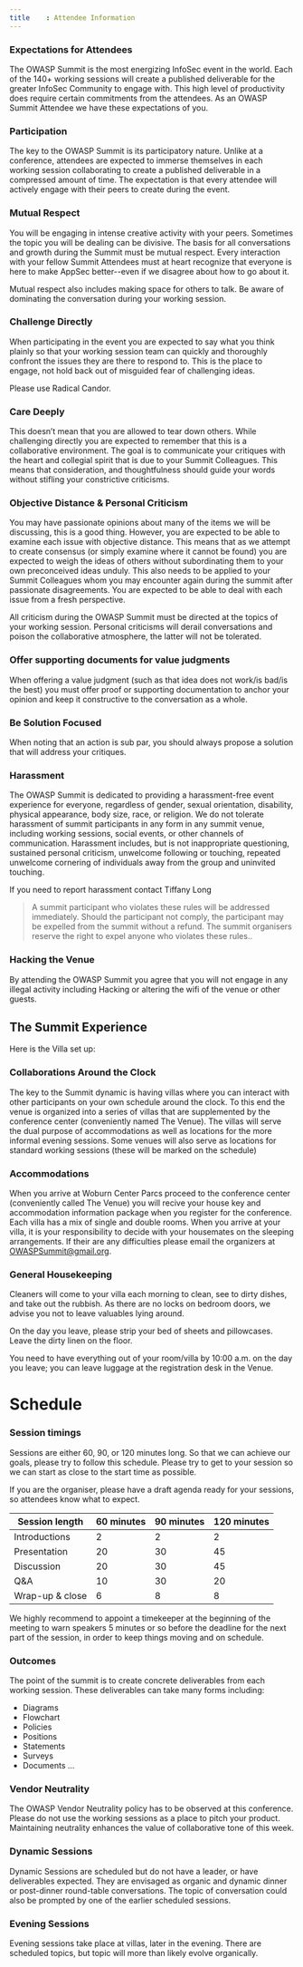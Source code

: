 ```yaml
---
title    : Attendee Information
---
```


### Expectations for Attendees
 
The OWASP Summit is the most energizing InfoSec event in the world. Each of the 140+ working sessions will create a published deliverable for the greater InfoSec Community to engage with.  This high level of productivity does require certain commitments from the attendees.  As an OWASP Summit Attendee we have these expectations of you. 
 
### Participation 
 
The key to the OWASP Summit is its participatory nature.  Unlike at a conference, attendees are expected to immerse themselves in each working session collaborating to create a published deliverable in a compressed amount of time.  The expectation is that every attendee will actively engage with their peers to create during the event. 
 
### Mutual Respect
 
You will be engaging in intense creative activity with your peers.  Sometimes the topic you will be dealing can be divisive.  The basis for all conversations and growth during the Summit must be mutual respect.  Every interaction with your fellow Summit Attendees must at heart recognize that everyone is here to make AppSec better--even if we disagree about how to go about it.  
 
Mutual respect also includes making space for others to talk.  Be aware of dominating the conversation during your working session.
 
### Challenge Directly
 
When participating in the event you are expected to say what you think plainly so that your working session team can quickly and thoroughly confront the issues they are there to respond to.  This is the place to engage, not hold back out of misguided fear of challenging ideas.

Please use Radical Candor.
 
### Care Deeply 
 
This doesn’t mean that you are allowed to tear down others.  While challenging directly you are expected to remember that this is a collaborative environment.  The goal is to communicate your critiques with the heart and collegial spirit that is due to your Summit Colleagues.  This means that consideration, and thoughtfulness should guide your words without stifling your constrictive criticisms. 
 
### Objective Distance & Personal Criticism
 
You may have passionate opinions about many of the items we will be discussing, this is a good thing.  However, you are expected to be able to examine each issue with objective distance.  This means that as we attempt to create consensus (or simply examine where it cannot be found) you are expected to weigh the ideas of others without subordinating them to your own preconceived ideas unduly.  This also needs to be applied to your Summit Colleagues whom you may encounter again during the summit after passionate disagreements.  You are expected to be able to deal with each issue from a fresh perspective.  
 
All criticism during the OWASP Summit must be directed at the topics of your working session.  Personal criticisms will derail conversations and poison the collaborative atmosphere, the latter will not be tolerated.  
 
 
### Offer supporting documents for value judgments
 
When offering a value judgment (such as that idea does not work/is bad/is the best) you must offer proof or supporting documentation to anchor your opinion and keep it constructive to the conversation as a whole. 
 
### Be Solution Focused
 
When noting that an action is sub par, you should always propose a solution that will address your critiques.
 
### Harassment
 
The OWASP Summit is dedicated to providing a harassment-free event experience for everyone, regardless of gender, sexual orientation, disability, physical appearance, body size, race, or religion. We do not tolerate harassment of summit participants in any form in any summit venue, including working sessions, social events, or other channels of communication. Harassment includes, but is not inappropriate questioning, sustained personal criticism, unwelcome following or touching, repeated unwelcome cornering of individuals away from the group and uninvited touching.
 
If you need to report harassment contact Tiffany Long 
 
> A summit participant who violates these rules will be addressed immediately. Should the participant not comply, the participant may be expelled from the summit without a refund. The summit organisers reserve the right to expel anyone who violates these rules..  
 
### Hacking the Venue
By attending the OWASP Summit you agree that you will not engage in any illegal activity including Hacking or altering the wifi of the venue or other guests.
 
## The Summit Experience
 
Here is the Villa set up:
 
### Collaborations Around the Clock
 
The key to the Summit dynamic is having villas where you can interact with other participants on your own schedule around the clock.  To this end the venue is organized into a series of villas that are supplemented by the conference center (conveniently named The Venue).  The villas will serve the dual purpose of accommodations as well as locations for the more informal evening sessions. Some venues will also serve as locations for standard working sessions (these will be marked on the schedule)
 
### Accommodations
 
When you arrive at Woburn Center Parcs proceed to the conference center (conveniently called The Venue) you will recive your house key and accommodation information package when you register for the conference.  Each villa has a mix of single and double rooms. When you arrive at your villa, it is your responsibility to decide with your housemates on the sleeping arrangements.  If their are any difficulties please email the organizers at OWASPSummit@gmail.org.
 
### General Housekeeping 
 
Cleaners will come to your villa each morning to clean, see to dirty dishes, and take out the rubbish.  As there are no locks on bedroom doors, we advise you not to leave valuables lying around.  
 
On the day you leave, please strip your bed of sheets and pillowcases.  Leave the dirty linen on the floor.  
 
You need to have everything out of your room/villa by 10:00 a.m. on the day you leave; you can leave luggage at the registration desk in the Venue.  


# Schedule
 
 
### Session timings
 
Sessions  are either 60, 90, or 120 minutes long.  So that we can achieve our goals, please try to follow this schedule.  Please try to get to your session so we can start as close to the start time as possible.  
 
If you are the organiser, please have a draft agenda ready for your sessions, so attendees know what to expect. 
 
| Session length|60 minutes| 90 minutes|120 minutes |
|----------------|---------|-----------|------------|
|Introductions   |2 |2|2
|Presentation    |20|30|45
|Discussion |20|30|45
|Q&A|10|30|20
|Wrap-up & close|6|8|8
 
We highly recommend to appoint a timekeeper at the beginning of the meeting to warn speakers 5 minutes or so before the deadline for the next part of the session, in order to keep things moving and on schedule.  
 
### Outcomes
 
The point of the summit is to create concrete deliverables from each working session.  These deliverables can take many forms including:  
- Diagrams
- Flowchart
- Policies
- Positions
- Statements
- Surveys
- Documents
...
 
### Vendor Neutrality
 
The OWASP Vendor Neutrality policy has to be observed at this conference.  Please do not use the working sessions as a place to pitch your product.  Maintaining neutrality enhances the value of collaborative tone of this week.  
 
### Dynamic Sessions
Dynamic Sessions are scheduled but do not have a leader, or have deliverables expected.  They are envisaged as organic and dynamic dinner or post-dinner round-table conversations.  The topic of conversation could also be prompted by one of the earlier scheduled sessions.  
 
### Evening Sessions
Evening sessions take place at villas, later in the evening.  There are scheduled topics, but topic will more than likely evolve organically.  
 
